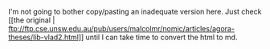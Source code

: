 I'm not going to bother copy/pasting an inadequate version here. Just check [[the original | ftp://ftp.cse.unsw.edu.au/pub/users/malcolmr/nomic/articles/agora-theses/lib-vlad2.html]] until I can take time to convert the html to md.
